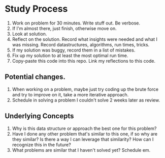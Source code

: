 # Study Process

1. Work on problem for 30 minutes. Write stuff out. Be verbose.
1. If I'm almost there, just finish, otherwise move on.
1. Look at solution.
1. Reflect on the solution. Record what insights were needed and what I was missing. Record datastructures, algorithms, run times, tricks.
1. If my solution was buggy, record them in a list of mistakes.
1. Fix up my solution to at least the most optimal run time.
1. Copy-paste this code into this repo. Link my reflections to this code.

## Potential changes.
1. When working on a problem, maybe just try coding up the brute force and try to improve on it, take a more iterative approach.
1. Schedule in solving a problem I couldn't solve 2 weeks later as review.

## Underlying Concepts
1. Why is this data structure or approach the best one for this problem?
1. Have I done any other problem that's similar to this one, if so why are they similar? Is there a way I can leverage that similarity? How can I recognize this in the future?
1. What problems are similar that I haven't solved yet? Schedule em.